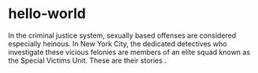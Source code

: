 # hello-world

In the criminal justice system, sexually based offenses are considered especially heinous. In New York City, the dedicated detectives who investigate these vicious felonies are members of an elite squad known as the Special Victims Unit. These are their stories .
